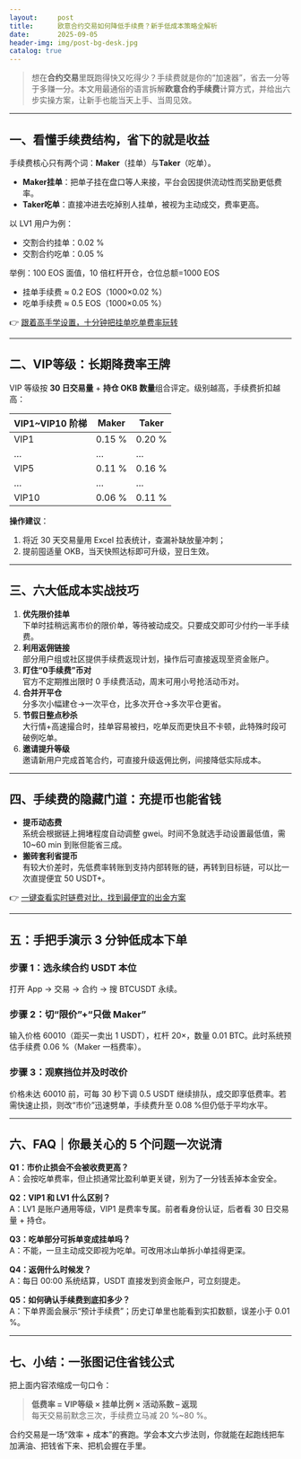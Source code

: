 ```yaml
---
layout:     post
title:      欧意合约交易如何降低手续费？新手低成本策略全解析
date:       2025-09-05
header-img: img/post-bg-desk.jpg
catalog: true
---
```


> 想在**合约交易**里既跑得快又吃得少？手续费就是你的“加速器”，省去一分等于多赚一分。本文用最通俗的语言拆解**欧意合约手续费**计算方式，并给出六步实操方案，让新手也能当天上手、当周见效。

---

## 一、看懂手续费结构，省下的就是收益

手续费核心只有两个词：**Maker**（挂单）与**Taker**（吃单）。  
- **Maker挂单**：把单子挂在盘口等人来接，平台会因提供流动性而奖励更低费率。  
- **Taker吃单**：直接冲进去吃掉别人挂单，被视为主动成交，费率更高。

以 LV1 用户为例：  
- 交割合约挂单：0.02 %  
- 交割合约吃单：0.05 %  

举例：100 EOS 面值，10 倍杠杆开仓，仓位总额=1000 EOS  
- 挂单手续费 ≈ 0.2 EOS（1000×0.02 %）  
- 吃单手续费 ≈ 0.5 EOS（1000×0.05 %）

👉 [跟着高手学设置，十分钟把挂单吃单费率玩转](https://okxdog.com/)

---

## 二、VIP等级：长期降费率王牌

VIP 等级按 **30 日交易量** + **持仓 OKB 数量**组合评定。级别越高，手续费折扣越高：

| VIP1~VIP10 阶梯 | Maker | Taker |
|-----------------|-------|-------|
| VIP1            | 0.15 % | 0.20 % |
| …               | …     | …     |
| VIP5            | 0.11 % | 0.16 % |
| …               | …     | …     |
| VIP10           | 0.06 % | 0.11 % |

**操作建议**：  
1. 将近 30 天交易量用 Excel 拉表统计，查漏补缺放量冲刺；  
2. 提前囤适量 OKB，当天快照达标即可升级，翌日生效。

---

## 三、六大低成本实战技巧

1. **优先限价挂单**  
   下单时挂稍远离市价的限价单，等待被动成交。只要成交即可少付约一半手续费。  
2. **利用返佣链接**  
   部分用户组或社区提供手续费返现计划，操作后可直接返现至资金账户。  
3. **盯住“0手续费”币对**  
   官方不定期推出限时 0 手续费活动，周末可用小号抢活动币对。  
4. **合并开平仓**  
   分多次小幅建仓→一次平仓，比多次开仓→多次平仓更省。  
5. **节假日整点秒杀**  
   大行情+高速撮合时，挂单容易被扫，吃单反而更快且不卡顿，此特殊时段可破例吃单。  
6. **邀请提升等级**  
   邀请新用户完成首笔合约，可直接升级返佣比例，间接降低实际成本。

---

## 四、手续费的隐藏门道：充提币也能省钱

- **提币动态费**  
  系统会根据链上拥堵程度自动调整 gwei。时间不急就选手动设置最低值，需 10~60 min 到账但能省三成。  
- **搬砖套利省提币**  
  有较大价差时，先低费率转账到支持内部转账的链，再转到目标链，可以比一次直提便宜 50 USDT+。  

👉 [一键查看实时链费对比，找到最便宜的出金方案](https://okxdog.com/)

---

## 五：手把手演示 3 分钟低成本下单

### 步骤 1：选永续合约 USDT 本位
打开 App → 交易 → 合约 → 搜 BTCUSDT 永续。

### 步骤 2：切“限价”+“只做 Maker”
输入价格 60010（距买一卖出 1 USDT），杠杆 20×，数量 0.01 BTC。此时系统预估手续费 0.06 %（Maker 一档费率）。

### 步骤 3：观察挡位并及时改价
价格未达 60010 前，可每 30 秒下调 0.5 USDT 继续排队，成交即享低费率。若需快速止损，则改“市价”迅速劈单，手续费升至 0.08 %但仍低于平均水平。

---

## 六、FAQ｜你最关心的 5 个问题一次说清

**Q1：市价止损会不会被收费更高？**  
A：会按吃单费率，但止损通常比盈利单更关键，别为了一分钱丢掉本金安全。

**Q2：VIP1 和 LV1 什么区别？**  
A：LV1 是账户通用等级，VIP1 是费率专属。前者看身份认证，后者看 30 日交易量 + 持仓。

**Q3：吃单部分可拆单变成挂单吗？**  
A：不能，一旦主动成交即视为吃单。可改用冰山单拆小单挂得更深。

**Q4：返佣什么时候发？**  
A：每日 00:00 系统结算，USDT 直接发到资金账户，可立刻提走。

**Q5：如何确认手续费到底扣多少？**  
A：下单界面会展示“预计手续费”；历史订单里也能看到实扣数额，误差小于 0.01 %。

---

## 七、小结：一张图记住省钱公式

把上面内容浓缩成一句口令：  
> **低费率 = VIP等级 × 挂单比例 × 活动系数 – 返现**  
每天交易前默念三次，手续费立马减 20 %~80 %。

合约交易是一场“效率 + 成本”的赛跑。学会本文六步法则，你就能在起跑线把车加满油、把钱省下来、把机会握在手里。